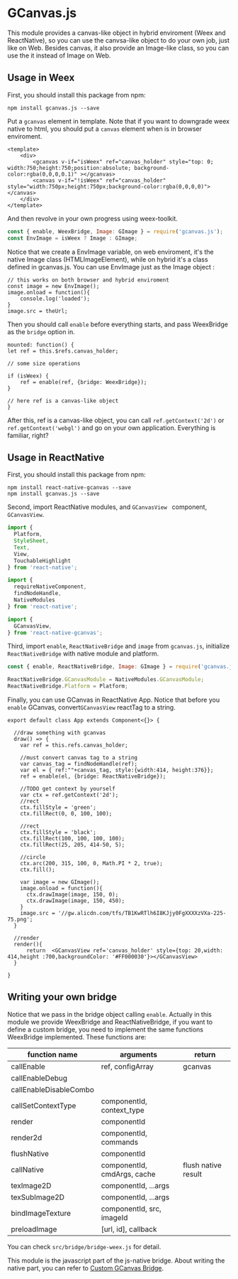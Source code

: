 # GCanvas.js

This module provides a canvas-like object in hybrid enviroment (Weex and ReactNative), so you can use the canvsa-like object to do your own job, just like on Web. Besides canvas, it also provide an Image-like class, so you can use the it  instead of Image on Web.

## Usage in Weex

First, you should install this package from npm:

```
npm install gcanvas.js --save
```

Put a `gcanvas` element in template. Note that if you want to downgrade weex native to html, you should put a `canvas` element when is in browser enviroment.

```vue
<template>
	<div>
		<gcanvas v-if="isWeex" ref="canvas_holder" style="top: 0; width:750;height:750;position:absolute; background-color:rgba(0,0,0,0.1)" ></gcanvas>
		<canvas v-if="!isWeex" ref="canvas_holder" style="width:750px;height:750px;background-color:rgba(0,0,0,0)"></canvas>
	</div>
</template>
```

And then revolve in your own progress using weex-toolkit.

```javascript
const { enable, WeexBridge, Image: GImage } = require('gcanvas.js');
const EnvImage = isWeex ? Image : GImage;
```

Notice that we create a EnvImage variable, on web enviroment, it's the native Image class (HTMLImageElement), while on hybrid it's a class defined in gcanvas.js. You can use EnvImage just as the Image object :

```
// this works on both browser and hybrid enviroment
const image = new EnvImage();
image.onload = function(){
    console.log('loaded');
}
image.src = theUrl;
```

Then you should call `enable` before everything starts, and pass WeexBridge as the `bridge` option in.

```
mounted: function() {
let ref = this.$refs.canvas_holder;

// some size operations

if (isWeex) {
    ref = enable(ref, {bridge: WeexBridge});
}

// here ref is a canvas-like object
}
```

After this, ref is a canvas-like object, you can call `ref.getContext('2d')` or `ref.getContext('webgl')` and go on your own application. Everything is familiar, right?

## Usage in ReactNative

First, you should install this package from npm:

```
npm install react-native-gcanvas --save
npm install gcanvas.js --save
```

Second,  import ReactNative modules, and  `GCanvasView `  component, `GCanvasView`.

```javascript
import {
  Platform,
  StyleSheet,
  Text,
  View,
  TouchableHighlight
} from 'react-native';

import {
  requireNativeComponent,
  findNodeHandle,
  NativeModules
} from 'react-native';

import {
  GCanvasView,
} from 'react-native-gcanvas';
```

Third, import  `enable`, `ReactNativeBridge` and `image` from  `gcanvas.js`,  initialize `ReactNativeBridge` with native module and platform. 

```javascript
const { enable, ReactNativeBridge, Image: GImage } = require('gcanvas.js');

ReactNativeBridge.GCanvasModule = NativeModules.GCanvasModule;
ReactNativeBridge.Platform = Platform;
```

Finally, you can use GCanvas in ReactNative App. Notice that before you `enable` GCanvas, convert`GCanvasView` reactTag to a string. 
```
export default class App extends Component<{}> {

  //draw something with gcanvas 
  draw() => {
	var ref = this.refs.canvas_holder;
	
	//must convert canvas tag to a string
    var canvas_tag = findNodeHandle(ref);
    var el = { ref:""+canvas_tag, style:{width:414, height:376}};
    ref = enable(el, {bridge: ReactNativeBridge});
    
    //TODO get context by yourself
    var ctx = ref.getContext('2d');
    //rect
    ctx.fillStyle = 'green';
    ctx.fillRect(0, 0, 100, 100);

    //rect
    ctx.fillStyle = 'black';
    ctx.fillRect(100, 100, 100, 100);
    ctx.fillRect(25, 205, 414-50, 5);

    //circle
    ctx.arc(200, 315, 100, 0, Math.PI * 2, true);
    ctx.fill();
    
    var image = new GImage();
    image.onload = function(){
      ctx.drawImage(image, 150, 0);
      ctx.drawImage(image, 150, 450);
    }
    image.src = '//gw.alicdn.com/tfs/TB1KwRTlh6I8KJjy0FgXXXXzVXa-225-75.png';
  }

  //render 
  render(){
      return  <GCanvasView ref='canvas_holder' style={top: 20,width: 414,height :700,backgroundColor: '#FF000030'}></GCanvasView>  
  }

}
```

## Writing your own bridge

Notice that we pass in the bridge object calling `enable`. Actually in this module we provide WeexBridge and ReactNativeBridge, if you want to define a custom bridge, you need to implement the same functions WeexBridge implemented. These functions are: 

| function name          | arguments                   | return              |
| ---------------------- | --------------------------- | ------------------- |
| callEnable             | ref, configArray            | gcanvas             |
| callEnableDebug        |                             |                     |
| callEnableDisableCombo |                             |                     |
| callSetContextType     | componentId, context_type   |                     |
| render                 | componentId                 |                     |
| render2d               | componentId, commands       |                     |
| flushNative            | componentId                 |                     |
| callNative             | componentId, cmdArgs, cache | flush native result |
| texImage2D             | componentId, ...args        |                     |
| texSubImage2D          | componentId, ...args        |                     |
| bindImageTexture       | componentId, src, imageId   |                     |
| preloadImage           | [url, id], callback         |                     |

You can check `src/bridge/bridge-weex.js` for detail.

This module is the javascript part of the js-native bridge. About writing the native part, you can refer to [Custom GCanvas Bridge](../docs/Guide_Custom_GCanvas_Bridge.md).